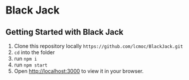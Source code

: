# Black Jack
## Getting Started with Black Jack
1. Clone this repository locally `https://github.com/lcmoc/BlackJack.git`
2. `cd` into the folder
3. run `npm i`
4. run `npm start`
5. Open [http://localhost:3000](http://localhost:3000) to view it in your browser.
